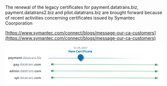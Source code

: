 The renewal of the legacy certificates for payment.datatrans.biz, payment.datatrans2.biz and pilot.datatrans.biz are brought forward because of recent activities concerning certificates issued by Symantec Coorporation

[https://www.symantec.com/connect/blogs/message-our-ca-customers](https://www.symantec.com/connect/blogs/message-our-ca-customers)

![](/assets/Bild4.png)

